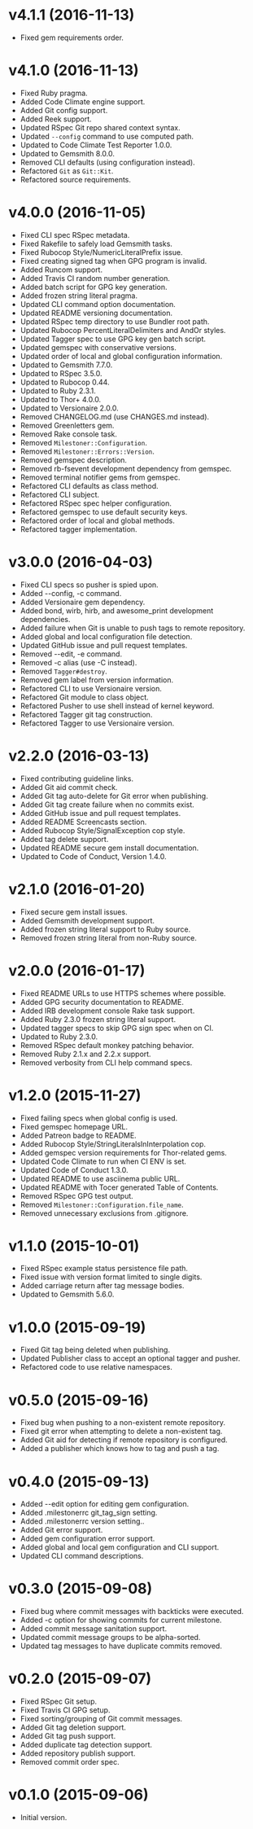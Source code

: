 # v4.1.1 (2016-11-13)

- Fixed gem requirements order.

# v4.1.0 (2016-11-13)

- Fixed Ruby pragma.
- Added Code Climate engine support.
- Added Git config support.
- Added Reek support.
- Updated RSpec Git repo shared context syntax.
- Updated `--config` command to use computed path.
- Updated to Code Climate Test Reporter 1.0.0.
- Updated to Gemsmith 8.0.0.
- Removed CLI defaults (using configuration instead).
- Refactored `Git` as `Git::Kit`.
- Refactored source requirements.

# v4.0.0 (2016-11-05)

- Fixed CLI spec RSpec metadata.
- Fixed Rakefile to safely load Gemsmith tasks.
- Fixed Rubocop Style/NumericLiteralPrefix issue.
- Fixed creating signed tag when GPG program is invalid.
- Added Runcom support.
- Added Travis CI random number generation.
- Added batch script for GPG key generation.
- Added frozen string literal pragma.
- Updated CLI command option documentation.
- Updated README versioning documentation.
- Updated RSpec temp directory to use Bundler root path.
- Updated Rubocop PercentLiteralDelimiters and AndOr styles.
- Updated Tagger spec to use GPG key gen batch script.
- Updated gemspec with conservative versions.
- Updated order of local and global configuration information.
- Updated to Gemsmith 7.7.0.
- Updated to RSpec 3.5.0.
- Updated to Rubocop 0.44.
- Updated to Ruby 2.3.1.
- Updated to Thor+ 4.0.0.
- Updated to Versionaire 2.0.0.
- Removed CHANGELOG.md (use CHANGES.md instead).
- Removed Greenletters gem.
- Removed Rake console task.
- Removed `Milestoner::Configuration`.
- Removed `Milestoner::Errors::Version`.
- Removed gemspec description.
- Removed rb-fsevent development dependency from gemspec.
- Removed terminal notifier gems from gemspec.
- Refactored CLI defaults as class method.
- Refactored CLI subject.
- Refactored RSpec spec helper configuration.
- Refactored gemspec to use default security keys.
- Refactored order of local and global methods.
- Refactored tagger implementation.

# v3.0.0 (2016-04-03)

- Fixed CLI specs so pusher is spied upon.
- Added --config, -c command.
- Added Versionaire gem dependency.
- Added bond, wirb, hirb, and awesome_print development dependencies.
- Added failure when Git is unable to push tags to remote repository.
- Added global and local configuration file detection.
- Updated GitHub issue and pull request templates.
- Removed --edit, -e command.
- Removed -c alias (use -C instead).
- Removed `Tagger#destroy`.
- Removed gem label from version information.
- Refactored CLI to use Versionaire version.
- Refactored Git module to class object.
- Refactored Pusher to use shell instead of kernel keyword.
- Refactored Tagger git tag construction.
- Refactored Tagger to use Versionaire version.

# v2.2.0 (2016-03-13)

- Fixed contributing guideline links.
- Added Git aid commit check.
- Added Git tag auto-delete for Git error when publishing.
- Added Git tag create failure when no commits exist.
- Added GitHub issue and pull request templates.
- Added README Screencasts section.
- Added Rubocop Style/SignalException cop style.
- Added tag delete support.
- Updated README secure gem install documentation.
- Updated to Code of Conduct, Version 1.4.0.

# v2.1.0 (2016-01-20)

- Fixed secure gem install issues.
- Added Gemsmith development support.
- Added frozen string literal support to Ruby source.
- Removed frozen string literal from non-Ruby source.

# v2.0.0 (2016-01-17)

- Fixed README URLs to use HTTPS schemes where possible.
- Added GPG security documentation to README.
- Added IRB development console Rake task support.
- Added Ruby 2.3.0 frozen string literal support.
- Updated tagger specs to skip GPG sign spec when on CI.
- Updated to Ruby 2.3.0.
- Removed RSpec default monkey patching behavior.
- Removed Ruby 2.1.x and 2.2.x support.
- Removed verbosity from CLI help command specs.

# v1.2.0 (2015-11-27)

- Fixed failing specs when global config is used.
- Fixed gemspec homepage URL.
- Added Patreon badge to README.
- Added Rubocop Style/StringLiteralsInInterpolation cop.
- Added gemspec version requirements for Thor-related gems.
- Updated Code Climate to run when CI ENV is set.
- Updated Code of Conduct 1.3.0.
- Updated README to use asciinema public URL.
- Updated README with Tocer generated Table of Contents.
- Removed RSpec GPG test output.
- Removed `Milestoner::Configuration.file_name`.
- Removed unnecessary exclusions from .gitignore.

# v1.1.0 (2015-10-01)

- Fixed RSpec example status persistence file path.
- Fixed issue with version format limited to single digits.
- Added carriage return after tag message bodies.
- Updated to Gemsmith 5.6.0.

# v1.0.0 (2015-09-19)

- Fixed Git tag being deleted when publishing.
- Updated Publisher class to accept an optional tagger and pusher.
- Refactored code to use relative namespaces.

# v0.5.0 (2015-09-16)

- Fixed bug when pushing to a non-existent remote repository.
- Fixed git error when attempting to delete a non-existent tag.
- Added Git aid for detecting if remote repository is configured.
- Added a publisher which knows how to tag and push a tag.

# v0.4.0 (2015-09-13)

- Added --edit option for editing gem configuration.
- Added .milestonerrc git_tag_sign setting.
- Added .milestonerrc version setting..
- Added Git error support.
- Added gem configuration error support.
- Added global and local gem configuration and CLI support.
- Updated CLI command descriptions.

# v0.3.0 (2015-09-08)

- Fixed bug where commit messages with backticks were executed.
- Added -c option for showing commits for current milestone.
- Added commit message sanitation support.
- Updated commit message groups to be alpha-sorted.
- Updated tag messages to have duplicate commits removed.

# v0.2.0 (2015-09-07)

- Fixed RSpec Git setup.
- Fixed Travis CI GPG setup.
- Fixed sorting/grouping of Git commit messages.
- Added Git tag deletion support.
- Added Git tag push support.
- Added duplicate tag detection support.
- Added repository publish support.
- Removed commit order spec.

# v0.1.0 (2015-09-06)

- Initial version.

